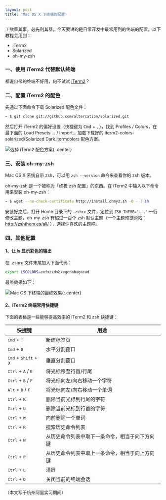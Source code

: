 ```yaml
---
layout: post
title: 'Mac OS X 下终端的配置'
---
```


工欲善其事，必先利其器，今天要讲的是日常开发中最常用到的终端的配置。以下教程会用到：

* iTerm2
* Solarized
* oh-my-zsh

### 一、使用 iTerm2 代替默认终端

都说自带的终端不好用，何不试试 [iTerm2](https://www.iterm2.com/)？

### 二、配置 iTerm2 的配色

先通过下面命令下载 Solarized 配色文件：

~~~sh
~ $ git clone git://github.com/altercation/solarized.git
~~~

然后打开 iTerm2 的偏好设置（快捷键为 <kbd>Cmd</kbd> + <kbd>,</kbd>），找到 Profiles / Colors，在最下面的 Load Presets ... / Import... 加载下载好的 iterm2-colors-solarized/Solarized Dark.itermcolors 配色方案。

![选择 iTerm2 配色方案](https://ooo.0o0.ooo/2016/04/28/5721e0ba6f396.jpg){:.center}

### 三、安装 oh-my-zsh

Mac OS X 系统自带 zsh，可以用 `zsh --version` 命令来查看你的 zsh 版本。

oh-my-zsh 是一个被称为「终极 zsh 配置」的东西。在 iTerm2 中输入以下命令用来安装 oh-my-zsh：

~~~sh
~ $ wget --no-check-certificate http://install.ohmyz.sh -O - | sh
~~~

安装好之后，打开 Home 目录下的 `.zshrc` 文件，定位到 `ZSH_THEME="..."` 一行修改主题，oh-my-zsh 有超过一百个 zsh 默认主题（一个主题预览网站：http://zshthem.es/all/ ），选择你喜欢的主题吧。

### 四、其他配置

#### 1、让 ls 显示彩色的输出

在 .zshrc 文件末尾加入下面代码：

~~~sh
export LSCOLORS=exfxcxdxbxegedabagacad
~~~

最终效果如下：

![Mac OS 下终端的最终效果](https://ooo.0o0.ooo/2016/04/28/5721e0baa521d.jpg){:.center}

#### 2、iTerm2 终端常用快捷键

下面的表格是一些能够提高效率的 iTerm2 和 zsh 快捷键：

| 快捷键                                           | 用途                                           |
|--------------------------------------------------|------------------------------------------------|
| <kbd>Cmd</kbd> + <kbd>T</kbd>                    | 新建标签页                                     |
| <kbd>Cmd</kbd> + <kbd>D</kbd>                    | 水平分割窗口                                   |
| <kbd>Cmd</kbd> + <kbd>Shift</kbd> + <kbd>D</kbd> | 垂直分割窗口                                   |
| <kbd>Ctrl</kbd> + <kbd>A</kbd> / <kbd>E</kbd>    | 将光标移至行首/行尾                            |
| <kbd>Ctrl</kbd> + <kbd>B</kbd> / <kbd>F</kbd>    | 将光标向左/向右移动一个字符                    |
| <kbd>Alt</kbd> + <kbd>B</kbd> / <kbd>F</kbd>     | 将光标向左/向右移动一个单词                    |
| <kbd>Ctrl</kbd> + <kbd>K</kbd>                   | 删除当前光标到行尾的字符                       |
| <kbd>Ctrl</kbd> + <kbd>U</kbd>                   | 删除当前光标到行首的字符                       |
| <kbd>Ctrl</kbd> + <kbd>W</kbd>                   | 向前删除一个单词                               |
| <kbd>Ctrl</kbd> + <kbd>R</kbd>                   | 搜索历史命令列表                               |
| <kbd>Ctrl</kbd> + <kbd>N</kbd>                   | 从历史命令列表中取下一条命令，相当于向下方向键 |
| <kbd>Ctrl</kbd> + <kbd>P</kbd>                   | 从历史命令列表中取上一条命令，相当于向上方向键 |
| <kbd>Ctrl</kbd> + <kbd>L</kbd>                   | 清屏                                           |
| <kbd>Ctrl</kbd> + <kbd>D</kbd>                   | 关闭当前的终端会话                             |

（本文写于杭州阿里实习期间）